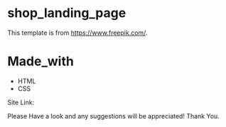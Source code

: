 # shop_landing_page

This template is from https://www.freepik.com/.

# Made_with
 * HTML
 * CSS

Site Link: 

Please Have a look and any suggestions will be appreciated!
Thank You.
